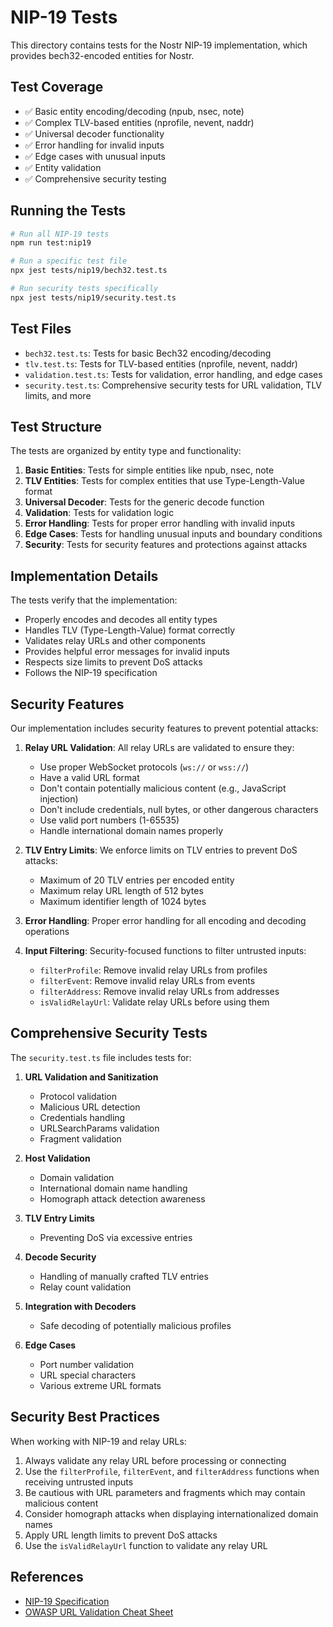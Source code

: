 # NIP-19 Tests

This directory contains tests for the Nostr NIP-19 implementation, which provides bech32-encoded entities for Nostr.

## Test Coverage

- ✅ Basic entity encoding/decoding (npub, nsec, note)
- ✅ Complex TLV-based entities (nprofile, nevent, naddr)
- ✅ Universal decoder functionality
- ✅ Error handling for invalid inputs
- ✅ Edge cases with unusual inputs
- ✅ Entity validation
- ✅ Comprehensive security testing

## Running the Tests

```bash
# Run all NIP-19 tests
npm run test:nip19

# Run a specific test file
npx jest tests/nip19/bech32.test.ts

# Run security tests specifically
npx jest tests/nip19/security.test.ts
```

## Test Files

- `bech32.test.ts`: Tests for basic Bech32 encoding/decoding
- `tlv.test.ts`: Tests for TLV-based entities (nprofile, nevent, naddr)
- `validation.test.ts`: Tests for validation, error handling, and edge cases
- `security.test.ts`: Comprehensive security tests for URL validation, TLV limits, and more

## Test Structure

The tests are organized by entity type and functionality:

1. **Basic Entities**: Tests for simple entities like npub, nsec, note
2. **TLV Entities**: Tests for complex entities that use Type-Length-Value format
3. **Universal Decoder**: Tests for the generic decode function
4. **Validation**: Tests for validation logic
5. **Error Handling**: Tests for proper error handling with invalid inputs
6. **Edge Cases**: Tests for handling unusual inputs and boundary conditions
7. **Security**: Tests for security features and protections against attacks

## Implementation Details

The tests verify that the implementation:

- Properly encodes and decodes all entity types
- Handles TLV (Type-Length-Value) format correctly
- Validates relay URLs and other components
- Provides helpful error messages for invalid inputs
- Respects size limits to prevent DoS attacks
- Follows the NIP-19 specification 

## Security Features

Our implementation includes security features to prevent potential attacks:

1. **Relay URL Validation**: All relay URLs are validated to ensure they:
   - Use proper WebSocket protocols (`ws://` or `wss://`)
   - Have a valid URL format
   - Don't contain potentially malicious content (e.g., JavaScript injection)
   - Don't include credentials, null bytes, or other dangerous characters
   - Use valid port numbers (1-65535)
   - Handle international domain names properly

2. **TLV Entry Limits**: We enforce limits on TLV entries to prevent DoS attacks:
   - Maximum of 20 TLV entries per encoded entity
   - Maximum relay URL length of 512 bytes
   - Maximum identifier length of 1024 bytes

3. **Error Handling**: Proper error handling for all encoding and decoding operations

4. **Input Filtering**: Security-focused functions to filter untrusted inputs:
   - `filterProfile`: Remove invalid relay URLs from profiles
   - `filterEvent`: Remove invalid relay URLs from events
   - `filterAddress`: Remove invalid relay URLs from addresses
   - `isValidRelayUrl`: Validate relay URLs before using them

## Comprehensive Security Tests

The `security.test.ts` file includes tests for:

1. **URL Validation and Sanitization**
   - Protocol validation
   - Malicious URL detection
   - Credentials handling
   - URLSearchParams validation
   - Fragment validation

2. **Host Validation**
   - Domain validation
   - International domain name handling
   - Homograph attack detection awareness

3. **TLV Entry Limits**
   - Preventing DoS via excessive entries

4. **Decode Security**
   - Handling of manually crafted TLV entries
   - Relay count validation

5. **Integration with Decoders**
   - Safe decoding of potentially malicious profiles

6. **Edge Cases**
   - Port number validation
   - URL special characters
   - Various extreme URL formats

## Security Best Practices

When working with NIP-19 and relay URLs:

1. Always validate any relay URL before processing or connecting
2. Use the `filterProfile`, `filterEvent`, and `filterAddress` functions when receiving untrusted inputs
3. Be cautious with URL parameters and fragments which may contain malicious content
4. Consider homograph attacks when displaying internationalized domain names
5. Apply URL length limits to prevent DoS attacks
6. Use the `isValidRelayUrl` function to validate any relay URL

## References

- [NIP-19 Specification](https://github.com/nostr-protocol/nips/blob/master/19.md)
- [OWASP URL Validation Cheat Sheet](https://cheatsheetseries.owasp.org/cheatsheets/Input_Validation_Cheat_Sheet.html) 